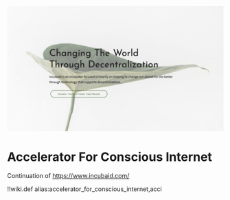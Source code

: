 ![](img/acci.jpg)

# Accelerator For Conscious Internet

Continuation of https://www.incubaid.com/



!!wiki.def alias:accelerator_for_conscious_internet,acci